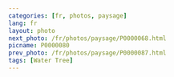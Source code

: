 ```yaml
---
categories: [fr, photos, paysage]
lang: fr
layout: photo
next_photo: /fr/photos/paysage/P0000068.html
picname: P0000080
prev_photo: /fr/photos/paysage/P0000087.html
tags: [Water Tree]
---
```

